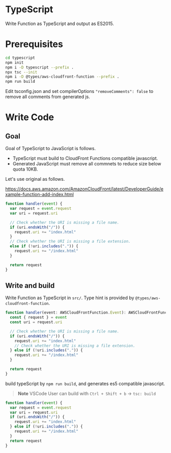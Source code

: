 # TypeScript

Write Function as TypeScript and output as ES2015.

# Prerequisites

```sh
cd typescript
npm init
npm i -D typescript --prefix .
npx tsc --init
npm i -D @types/aws-cloudfront-function --prefix .
npm run build
```

Edit tsconfig.json and set compilerOptions `"removeComments": false` to remove all comments from generated js.

# Write Code

## Goal

Goal of TypeScript to JavaScript is follows.

- TypeScript must build to CloudFront Functions compatible javascript.
- Generated JavaScript must remove all commnets to reduce size below quota 10KB.

Let's use original as follows.

https://docs.aws.amazon.com/AmazonCloudFront/latest/DeveloperGuide/example-function-add-index.html

```js
function handler(event) {
  var request = event.request
  var uri = request.uri

  // Check whether the URI is missing a file name.
  if (uri.endsWith("/")) {
    request.uri += "index.html"
  }
  // Check whether the URI is missing a file extension.
  else if (!uri.includes(".")) {
    request.uri += "/index.html"
  }

  return request
}
```

## Write and build

Write Function as TypeScript in `src/`. Type hint is provided by `@types/aws-cloudfront-function`.

```ts
function handler(event: AWSCloudFrontFunction.Event): AWSCloudFrontFunction.Request {
  const { request } = event
  const uri = request.uri

  // Check whether the URI is missing a file name.
  if (uri.endsWith("/")) {
    request.uri += "index.html"
    // Check whether the URI is missing a file extension.
  } else if (!uri.includes(".")) {
    request.uri += "/index.html"
  }

  return request
}
```

build typeScript by `npm run build`, and generates es5 compatible javascript.

> **Note** VSCode User can build with `Ctrl + Shift + b` -> `tsc: build`

```js
function handler(event) {
  var request = event.request
  var uri = request.uri
  if (uri.endsWith("/")) {
    request.uri += "index.html"
  } else if (!uri.includes(".")) {
    request.uri += "/index.html"
  }
  return request
}
```
